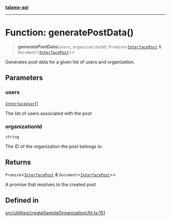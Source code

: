 [**talawa-api**](../../../README.md)

***

# Function: generatePostData()

> **generatePostData**(`users`, `organizationId`): `Promise`\<[`InterfacePost`](../../../models/Post/interfaces/InterfacePost.md) & `Document`\<[`InterfacePost`](../../../models/Post/interfaces/InterfacePost.md)\>\>

Generates post data for a given list of users and organization.

## Parameters

### users

[`InterfaceUser`](../../../models/User/interfaces/InterfaceUser.md)[]

The list of users associated with the post

### organizationId

`string`

The ID of the organization the post belongs to

## Returns

`Promise`\<[`InterfacePost`](../../../models/Post/interfaces/InterfacePost.md) & `Document`\<[`InterfacePost`](../../../models/Post/interfaces/InterfacePost.md)\>\>

A promise that resolves to the created post

## Defined in

[src/utilities/createSampleOrganizationUtil.ts:151](https://github.com/Suyash878/talawa-api/blob/f376d03c37e9acd046e7cc983947432c95f74442/src/utilities/createSampleOrganizationUtil.ts#L151)
